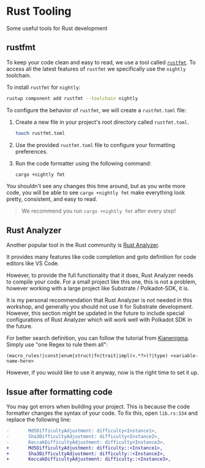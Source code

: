 # Rust Tooling

Some useful tools for Rust development

## rustfmt

To keep your code clean and easy to read, we use a tool called [`rustfmt`](https://github.com/rust-lang/rustfmt). To access all the latest features of `rustfmt` we specifically use the `nightly` toolchain.

To install `rustfmt` for `nightly`:

```sh
rustup component add rustfmt --toolchain nightly
```

To configure the behavior of `rustfmt`, we will create a `rustfmt.toml` file:

1. Create a new file in your project's root directory called `rustfmt.toml`.

	```bash
	touch rustfmt.toml
	```
2. Use the provided `rustfmt.toml` file to configure your formatting preferences.
3. Run the code formatter using the following command:

	```bash
	cargo +nightly fmt
	```

You shouldn't see any changes this time around, but as you write more code, you will be able to see `cargo +nightly fmt` make everything look pretty, consistent, and easy to read.

> We recommend you run `cargo +nightly fmt` after every step!

## Rust Analyzer

Another popular tool in the Rust community is [Rust Analyzer](https://rust-analyzer.github.io/).

It provides many features like code completion and goto definition for code editors like VS Code.

However, to provide the full functionality that it does, Rust Analyzer needs to compile your code. For a small project like this one, this is not a problem, however working with a large project like Substrate / Polkadot-SDK, it is.

It is my personal recommendation that Rust Analyzer is not needed in this workshop, and generally you should not use it for Substrate development. However, this section might be updated in the future to include special configurations of Rust Analyzer which will work well with Polkadot SDK in the future.

For better search definition, you can follow the tutorial from [Kianenigma](https://blog.kianenigma.com/posts/tech/for-those-who-don-t-want-rust-analyzer-one-regex-to-rule-them-all/). Simply use "one Regex to rule them all":
```
(macro_rules!|const|enum|struct|fn|trait|impl(<.*?>)?|type) <variable-name-here>
```

However, if you would like to use it anyway, now is the right time to set it up.


## Issue after formatting code

You may got errors when building your project. This is because the code formatter changes the syntax of your code. To fix this, open `lib.rs:334` and replace the following line:

```diff
-		Md5DifficultyAdjustment: difficulty<Instance1>,
-		Sha3DifficultyAdjustment: difficulty<Instance2>,
-		KeccakDifficultyAdjustment: difficulty<Instance3>,
+		Md5DifficultyAdjustment: difficulty::<Instance1>,
+		Sha3DifficultyAdjustment: difficulty::<Instance2>,
+		KeccakDifficultyAdjustment: difficulty::<Instance3>,
```

